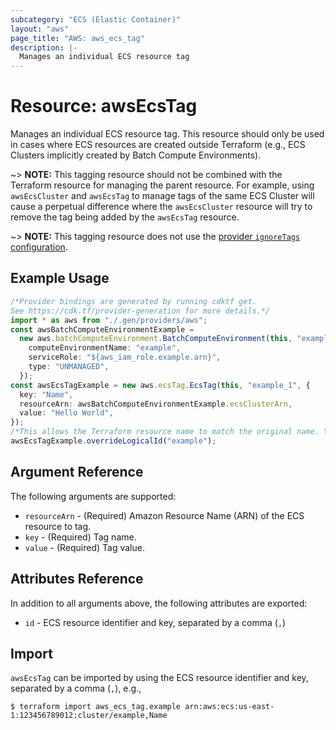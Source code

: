 ```yaml
---
subcategory: "ECS (Elastic Container)"
layout: "aws"
page_title: "AWS: aws_ecs_tag"
description: |-
  Manages an individual ECS resource tag
---
```


# Resource: awsEcsTag

Manages an individual ECS resource tag. This resource should only be used in cases where ECS resources are created outside Terraform (e.g., ECS Clusters implicitly created by Batch Compute Environments).

\~> **NOTE:** This tagging resource should not be combined with the Terraform resource for managing the parent resource. For example, using `awsEcsCluster` and `awsEcsTag` to manage tags of the same ECS Cluster will cause a perpetual difference where the `awsEcsCluster` resource will try to remove the tag being added by the `awsEcsTag` resource.

\~> **NOTE:** This tagging resource does not use the [provider `ignoreTags` configuration](/docs/providers/aws/index.html#ignore_tags).

## Example Usage

```typescript
/*Provider bindings are generated by running cdktf get.
See https://cdk.tf/provider-generation for more details.*/
import * as aws from "./.gen/providers/aws";
const awsBatchComputeEnvironmentExample =
  new aws.batchComputeEnvironment.BatchComputeEnvironment(this, "example", {
    computeEnvironmentName: "example",
    serviceRole: "${aws_iam_role.example.arn}",
    type: "UNMANAGED",
  });
const awsEcsTagExample = new aws.ecsTag.EcsTag(this, "example_1", {
  key: "Name",
  resourceArn: awsBatchComputeEnvironmentExample.ecsClusterArn,
  value: "Hello World",
});
/*This allows the Terraform resource name to match the original name. You can remove the call if you don't need them to match.*/
awsEcsTagExample.overrideLogicalId("example");

```

## Argument Reference

The following arguments are supported:

* `resourceArn` - (Required) Amazon Resource Name (ARN) of the ECS resource to tag.
* `key` - (Required) Tag name.
* `value` - (Required) Tag value.

## Attributes Reference

In addition to all arguments above, the following attributes are exported:

* `id` - ECS resource identifier and key, separated by a comma (`,`)

## Import

`awsEcsTag` can be imported by using the ECS resource identifier and key, separated by a comma (`,`), e.g.,

```console
$ terraform import aws_ecs_tag.example arn:aws:ecs:us-east-1:123456789012:cluster/example,Name
```
